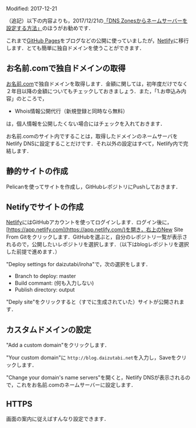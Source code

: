 Modified: 2017-12-21

（追記）以下の内容よりも，2017/12/21の[「DNS Zonesからネームサーバーを設定する方法」](https://blog.daizutabi.net/2017/12/21/)のほうがお勧めです．

これまで[GitHub Pages](https://pages.github.com)をブログなどの公開に使っていましたが，[Netlify](https://www.netlify.com)に移行します．とても簡単に独自ドメインを使うことができます．

## お名前.comで独自ドメインの取得

[お名前.com](https://www.onamae.com)で独自ドメインを取得します．金額に関しては，初年度だけでなく２年目以降の金額についてもチェックしておきましょう．また，「1.お申込み内容」のところで，

+ Whois情報公開代行（新規登録と同時なら無料）

は，個人情報を公開したくない場合にはチェックを入れておきます．

お名前.comのサイト内ですることは，取得したドメインのネームサーバをNetlify DNSに設定することだけです．それ以外の設定はすべて，Netlify内で完結します．


## 静的サイトの作成

Pelicanを使ってサイトを作成し，GitHubレポジトリにPushしておきます．

## Netifyでサイトの作成

[Netlify](https://www.netlify.com)にはGitHubアカウントを使ってログインします．ログイン後に，[https://app.netlify.com](https://app.netlify.com/)を開き，右上のNew Site From Gitをクリックします．GitHubを選ぶと，自分のレポジトリ一覧が表示されるので，公開したいレポジトリを選択します．（以下はblogレポジトリを選択した前提で進めます．）

"Deploy settings for daizutabi/iroha"で，次の選択をします．

+ Branch to deploy: master
+ Build commant: (何も入力しない)
+ Publish directory: output

"Deply site"をクリックすると（すでに生成されていた）サイトが公開されます．

## カスタムドメインの設定

"Add a custom domain"をクリックします．

"Your custom domain"に
`http://blog.daizutabi.net`を入力し，Saveをクリックします．

"Change your domain's name servers"を開くと，Netlify DNSが表示されるので，これをお名前.comのネームサーバーに設定します．

## HTTPS

画面の案内に従えばすんなり設定できます．
